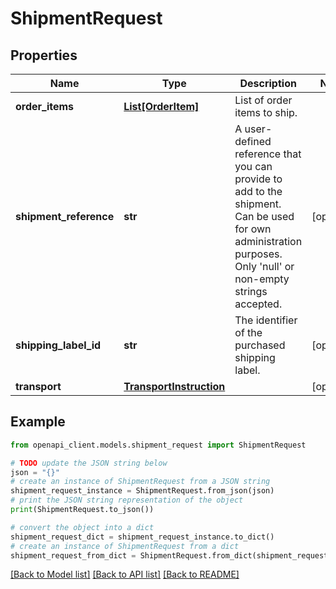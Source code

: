 # ShipmentRequest


## Properties

Name | Type | Description | Notes
------------ | ------------- | ------------- | -------------
**order_items** | [**List[OrderItem]**](OrderItem.md) | List of order items to ship. | 
**shipment_reference** | **str** | A user-defined reference that you can provide to add to the shipment. Can be used for own administration purposes. Only &#39;null&#39; or non-empty strings accepted. | [optional] 
**shipping_label_id** | **str** | The identifier of the purchased shipping label. | [optional] 
**transport** | [**TransportInstruction**](TransportInstruction.md) |  | [optional] 

## Example

```python
from openapi_client.models.shipment_request import ShipmentRequest

# TODO update the JSON string below
json = "{}"
# create an instance of ShipmentRequest from a JSON string
shipment_request_instance = ShipmentRequest.from_json(json)
# print the JSON string representation of the object
print(ShipmentRequest.to_json())

# convert the object into a dict
shipment_request_dict = shipment_request_instance.to_dict()
# create an instance of ShipmentRequest from a dict
shipment_request_from_dict = ShipmentRequest.from_dict(shipment_request_dict)
```
[[Back to Model list]](../README.md#documentation-for-models) [[Back to API list]](../README.md#documentation-for-api-endpoints) [[Back to README]](../README.md)


